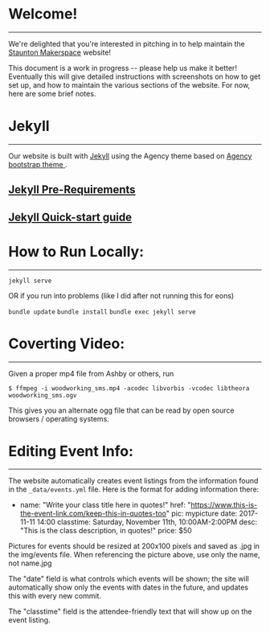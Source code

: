 # Welcome! 
---------------
We're delighted that you're interested in pitching in to help maintain the [Staunton Makerspace](http://www.stauntonmakerspace.com/) website!

This document is a work in progress -- please help us make it better! Eventually this will give detailed instructions with screenshots on how to get set up, and how to maintain the various sections of the website. For now, here are some brief notes.

# Jekyll
---------------
Our website is built with [Jekyll](https://jekyllrb.com/) using the Agency theme based on [Agency bootstrap theme ](http://startbootstrap.com/templates/agency/).

## [Jekyll Pre-Requirements](https://jekyllrb.com/docs/installation/#requirements)
## [Jekyll Quick-start guide](https://jekyllrb.com/docs/quickstart/)

# How to Run Locally:
---------------
```jekyll serve```

OR if you run into problems (like I did after not running this for eons)

```bundle update```
```bundle install```
```bundle exec jekyll serve```

# Coverting Video:
---------------
Given a proper mp4 file from Ashby or others, run 
```
$ ffmpeg -i woodworking_sms.mp4 -acodec libvorbis -vcodec libtheora woodworking_sms.ogv 
```
This gives you an alternate ogg file that can be read by open source browsers / operating systems.

# Editing Event Info:
---------------
The website automatically creates event listings from the information found in the ```_data/events.yml``` file. Here is the format for adding information there:

  - name: "Write your class title here in quotes!"
    href: "https://www.this-is-the-event-link.com/keep-this-in-quotes-too"
    pic: mypicture 
    date: 2017-11-11 14:00
    classtime: Saturday, November 11th, 10:00AM-2:00PM
    desc: "This is the class description, in quotes!"
    price: $50

Pictures for events should be resized at 200x100 pixels and saved as .jpg in the img/events file. When referencing the picture above, use only the name, not name.jpg

The "date" field is what controls which events will be shown; the site will automatically show only the events with dates in the future, and updates this with every new commit. 

The "classtime" field is the attendee-friendly text that will show up on the event listing.
